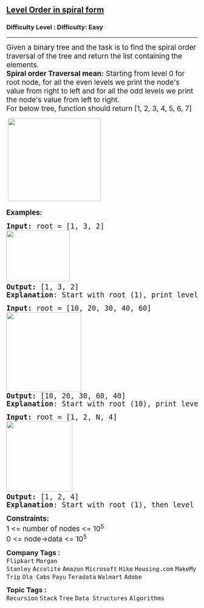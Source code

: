 <h2><a href="https://www.geeksforgeeks.org/problems/level-order-traversal-in-spiral-form/1?timeMachineDate=2025-05-18">Level Order in spiral form</a></h2><h3>Difficulty Level : Difficulty: Easy</h3><hr><div class="problems_problem_content__Xm_eO"><p><span style="font-size: 14pt;">Given a binary tree and the task is to find the spiral order traversal of the tree and return the list containing the elements.<br><strong style="font-family: -apple-system, BlinkMacSystemFont, 'Segoe UI', Roboto, Oxygen, Ubuntu, Cantarell, 'Open Sans', 'Helvetica Neue', sans-serif;">Spiral order Traversal mean:</strong><span style="font-family: -apple-system, BlinkMacSystemFont, 'Segoe UI', Roboto, Oxygen, Ubuntu, Cantarell, 'Open Sans', 'Helvetica Neue', sans-serif;"> Starting from level 0 for root node, for all the even levels we print the node's value from right to left and for all the odd levels we print the node's value from left to right.</span><span style="font-family: -apple-system, BlinkMacSystemFont, 'Segoe UI', Roboto, Oxygen, Ubuntu, Cantarell, 'Open Sans', 'Helvetica Neue', sans-serif;"> <br></span><span style="font-family: -apple-system, BlinkMacSystemFont, 'Segoe UI', Roboto, Oxygen, Ubuntu, Cantarell, 'Open Sans', 'Helvetica Neue', sans-serif;">For below tree, function should return [1, 2, 3, 4, 5, 6, 7]</span></span></p>
<p><span style="font-size: 14pt;"><strong>&nbsp;<img src="https://media.geeksforgeeks.org/img-practice/prod/addEditProblem/700201/Web/Other/blobid0_1746530348.webp" width="244" height="218"></strong></span></p>
<p><span style="font-size: 14pt;"><strong>Examples:</strong></span></p>
<pre><span style="font-size: 14pt;"><strong>Input: </strong>root = [1, 3, 2]<br><img src="https://media.geeksforgeeks.org/img-practice/prod/addEditProblem/700201/Web/Other/blobid2_1746530526.webp" width="167" height="135"> <br><strong>Output: </strong>[1, 3, 2]<br><strong>Explanation</strong>: Start with root (1), print level 0 (right to left), then level 1 (left to right).</span></pre>
<pre><span style="font-size: 14pt;"><strong>Input: </strong>root = [10, 20, 30, 40, 60]<br><img src="https://media.geeksforgeeks.org/img-practice/prod/addEditProblem/700201/Web/Other/blobid3_1746530612.webp" width="197" height="210"><br><strong>Output: </strong>[10, 20, 30, 60, 40]<br><strong>Explanation</strong>: Start with root (10), print level 0 (right to left), level 1 (left to right), and continue alternating.</span></pre>
<pre><span style="font-size: 14pt;"><strong>Input: </strong>root = [1, 2, N, 4]<br><img src="https://media.geeksforgeeks.org/img-practice/prod/addEditProblem/700201/Web/Other/blobid0_1746530910.webp" width="174" height="185"> &nbsp;<br><strong>Output: </strong>[1, 2, 4]<br><strong>Explanation</strong>: Start with root (1), then level 1 (left to right), then level 2 (right to left).</span></pre>
<p><span style="font-size: 14pt;"><strong>Constraints:</strong><br>1 &lt;= number of nodes &lt;= 10<sup>5</sup><br>0 &lt;= node-&gt;data &lt;= 10<sup>5</sup></span></p></div><p><span style=font-size:18px><strong>Company Tags : </strong><br><code>Flipkart</code>&nbsp;<code>Morgan Stanley</code>&nbsp;<code>Accolite</code>&nbsp;<code>Amazon</code>&nbsp;<code>Microsoft</code>&nbsp;<code>Hike</code>&nbsp;<code>Housing.com</code>&nbsp;<code>MakeMyTrip</code>&nbsp;<code>Ola Cabs</code>&nbsp;<code>Payu</code>&nbsp;<code>Teradata</code>&nbsp;<code>Walmart</code>&nbsp;<code>Adobe</code>&nbsp;<br><p><span style=font-size:18px><strong>Topic Tags : </strong><br><code>Recursion</code>&nbsp;<code>Stack</code>&nbsp;<code>Tree</code>&nbsp;<code>Data Structures</code>&nbsp;<code>Algorithms</code>&nbsp;